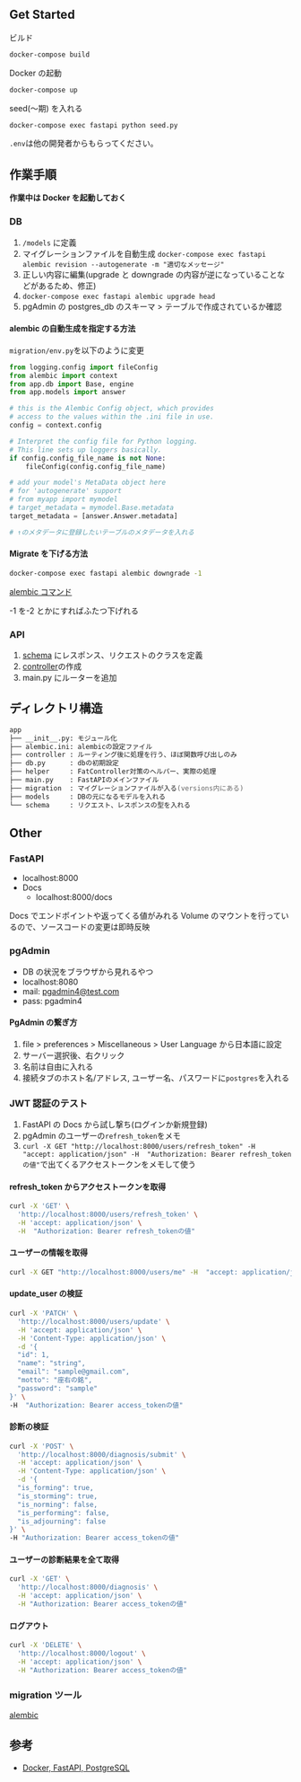 ## Get Started

ビルド

```zsh
docker-compose build
```

Docker の起動

```zsh
docker-compose up
```

seed(〜期) を入れる

```zsh
docker-compose exec fastapi python seed.py
```

`.env`は他の開発者からもらってください。

## 作業手順

**作業中は Docker を起動しておく**

### DB

1. `/models` に定義
1. マイグレーションファイルを自動生成 `docker-compose exec fastapi alembic revision --autogenerate -m "適切なメッセージ"`
1. 正しい内容に編集(upgrade と downgrade の内容が逆になっていることなどがあるため、修正)
1. `docker-compose exec fastapi alembic upgrade head`
1. pgAdmin の postgres_db のスキーマ > テーブルで作成されているか確認

#### alembic の自動生成を指定する方法

`migration/env.py`を以下のように変更

```python
from logging.config import fileConfig
from alembic import context
from app.db import Base, engine
from app.models import answer

# this is the Alembic Config object, which provides
# access to the values within the .ini file in use.
config = context.config

# Interpret the config file for Python logging.
# This line sets up loggers basically.
if config.config_file_name is not None:
    fileConfig(config.config_file_name)

# add your model's MetaData object here
# for 'autogenerate' support
# from myapp import mymodel
# target_metadata = mymodel.Base.metadata
target_metadata = [answer.Answer.metadata]

# ↑のメタデータに登録したいテーブルのメタデータを入れる
```

#### Migrate を下げる方法

```zsh
docker-compose exec fastapi alembic downgrade -1
```

[alembic コマンド](https://muoilog.xyz/web-development/alembic-command-matome/#toc5)

-1 を-2 とかにすればふたつ下げれる

### API

1. [schema](https://zenn.dev/sh0nk/books/537bb028709ab9/viewer/2c02d7) にレスポンス、リクエストのクラスを定義
1. [controller](https://zenn.dev/sh0nk/books/537bb028709ab9/viewer/86648d)の作成
1. main.py にルーターを追加

## ディレクトリ構造

```zsh
app
├── __init__.py: モジュール化
├── alembic.ini: alembicの設定ファイル
├── controller : ルーティング後に処理を行う、ほぼ関数呼び出しのみ
├── db.py      : dbの初期設定
├── helper     : FatController対策のヘルパー、実際の処理
├── main.py    : FastAPIのメインファイル
├── migration  : マイグレーションファイルが入る(versions内にある)
├── models     : DBの元になるモデルを入れる
└── schema     : リクエスト、レスポンスの型を入れる
```

## Other

### FastAPI

- localhost:8000
- Docs
  - localhost:8000/docs

Docs でエンドポイントや返ってくる値がみれる
Volume のマウントを行っているので、ソースコードの変更は即時反映

### pgAdmin

- DB の状況をブラウザから見れるやつ
- localhost:8080
- mail: pgadmin4@test.com
- pass: pgadmin4

#### PgAdmin の繋ぎ方

1. file > preferences > Miscellaneous > User Language から日本語に設定
1. サーバー選択後、右クリック
1. 名前は自由に入れる
1. 接続タブのホスト名/アドレス, ユーザー名、パスワードに`postgres`を入れる

### JWT 認証のテスト

1. FastAPI の Docs から試し撃ち(ログインか新規登録)
1. pgAdmin のユーザーの`refresh_token`をメモ
1. `curl -X GET "http://localhost:8000/users/refresh_token" -H  "accept: application/json" -H  "Authorization: Bearer refresh_tokenの値"`で出てくるアクセストークンをメモして使う

#### refresh_token からアクセストークンを取得

```zsh
curl -X 'GET' \
  'http://localhost:8000/users/refresh_token' \
  -H 'accept: application/json' \
  -H  "Authorization: Bearer refresh_tokenの値"
```

#### ユーザーの情報を取得

```zsh
curl -X GET "http://localhost:8000/users/me" -H  "accept: application/json" -H  "Authorization: Bearer access_tokenの値"
```

#### update_user の検証

```zsh
curl -X 'PATCH' \
  'http://localhost:8000/users/update' \
  -H 'accept: application/json' \
  -H 'Content-Type: application/json' \
  -d '{
  "id": 1,
  "name": "string",
  "email": "sample@gmail.com",
  "motto": "座右の銘",
  "password": "sample"
}' \
-H  "Authorization: Bearer access_tokenの値"
```

#### 診断の検証

```zsh
curl -X 'POST' \
  'http://localhost:8000/diagnosis/submit' \
  -H 'accept: application/json' \
  -H 'Content-Type: application/json' \
  -d '{
  "is_forming": true,
  "is_storming": true,
  "is_norming": false,
  "is_performing": false,
  "is_adjourning": false
}' \
-H "Authorization: Bearer access_tokenの値"
```

#### ユーザーの診断結果を全て取得

```zsh
curl -X 'GET' \
  'http://localhost:8000/diagnosis' \
  -H 'accept: application/json' \
  -H "Authorization: Bearer access_tokenの値"
```

#### ログアウト

```zsh
curl -X 'DELETE' \
  'http://localhost:8000/logout' \
  -H 'accept: application/json' \
  -H "Authorization: Bearer access_tokenの値"
```

### migration ツール

[alembic](https://qiita.com/penpenta/items/c993243c4ceee3840f30)

## 参考

- [Docker, FastAPI, PostgreSQL](https://python-to.hateblo.jp/entry/2021/09/08/000000)
